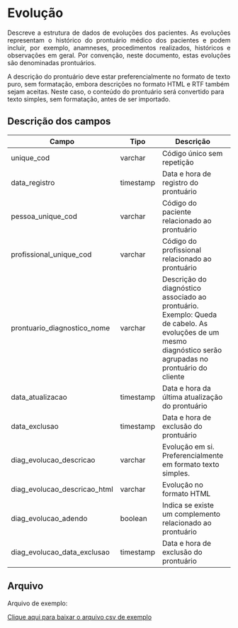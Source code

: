 # Evolução
<p align="justify"> 
Descreve a estrutura de dados de evoluções dos pacientes. As evoluções representam o histórico do prontuário médico dos pacientes e podem incluir, por exemplo, anamneses, procedimentos realizados, históricos e observações em geral. Por convenção, neste documento, estas evoluções são denominadas prontuários. 
 </p>
 A descrição do prontuário deve estar preferencialmente no formato de texto puro, sem formatação, embora descrições no formato HTML e RTF também sejam aceitas. Neste caso, o conteúdo do prontuário será convertido para texto simples, sem formatação, antes de ser importado.

## Descrição dos campos

| Campo                       | Tipo      | Descrição                                                                  | Restrição       |
|-----------------------------|-----------|----------------------------------------------------------------------------|-----------------|
| unique_cod                 | varchar     | Código único sem repetição                        |     Obrigatório            |
| data_registro               | timestamp | Data e hora de registro do prontuário                                       |   Obrigatório              |
| pessoa_unique_cod          | varchar     | Código do paciente relacionado ao prontuário                          |  Obrigatório               |
| profissional_unique_cod    | varchar     | Código do profissional relacionado ao prontuário                    |     Obrigatório            |
| prontuario_diagnostico_nome | varchar     | Descrição do diagnóstico associado ao prontuário. Exemplo: Queda de cabelo. As evoluções de um mesmo diagnóstico serão agrupadas no prontuário do cliente                                 |                 |
| data_atualizacao            | timestamp | Data e hora da última atualização do prontuário              |                 |
| data_exclusao               | timestamp | Data e hora de exclusão do prontuário                        |                 |
| diag_evolucao_descricao     | varchar   | Evolução em si. Preferencialmente em formato texto simples.                                      | Obrigatório                |
| diag_evolucao_descricao_html     | varchar   | Evolução no formato HTML                             | Opcional                |
| diag_evolucao_adendo        | boolean | Indica se existe um complemento relacionado ao prontuário           |                 |
| diag_evolucao_data_exclusao | timestamp | Data e hora de exclusão do prontuário                         |                 |




## Arquivo
<p align="justify">Arquivo de exemplo:</p>

[Clique aqui para baixar o arquivo csv de exemplo](arquivos_exemplos/evolucao.csv ':ignore')